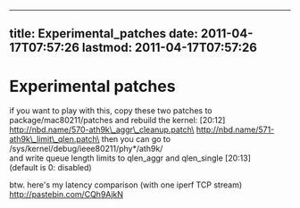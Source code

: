 
---
title: Experimental_patches
date: 2011-04-17T07:57:26
lastmod: 2011-04-17T07:57:26
---
Experimental patches
====================

<nbd> if you want to play with this, copy these two patches to\
package/mac80211/patches and rebuild the kernel: \[20:12\]\
<nbd> http://nbd.name/570-ath9k\_aggr\_cleanup.patch\
http://nbd.name/571-ath9k\_limit\_qlen.patch\
<nbd> then you can go to /sys/kernel/debug/ieee80211/phy\*/ath9k/\
<nbd> and write queue length limits to qlen\_aggr and qlen\_single
\[20:13\]\
<nbd> (default is 0: disabled)

btw. here's my latency comparison (with one iperf TCP stream)\
<nbd> http://pastebin.com/CQh9AjkN
